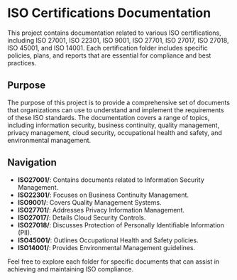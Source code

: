 # ISO Certifications Documentation

This project contains documentation related to various ISO certifications, including ISO 27001, ISO 22301, ISO 9001, ISO 27701, ISO 27017, ISO 27018, ISO 45001, and ISO 14001. Each certification folder includes specific policies, plans, and reports that are essential for compliance and best practices.

## Purpose

The purpose of this project is to provide a comprehensive set of documents that organizations can use to understand and implement the requirements of these ISO standards. The documentation covers a range of topics, including information security, business continuity, quality management, privacy management, cloud security, occupational health and safety, and environmental management.

## Navigation

- **ISO27001/**: Contains documents related to Information Security Management.
- **ISO22301/**: Focuses on Business Continuity Management.
- **ISO9001/**: Covers Quality Management Systems.
- **ISO27701/**: Addresses Privacy Information Management.
- **ISO27017/**: Details Cloud Security Controls.
- **ISO27018/**: Discusses Protection of Personally Identifiable Information (PII).
- **ISO45001/**: Outlines Occupational Health and Safety policies.
- **ISO14001/**: Provides Environmental Management guidelines.

Feel free to explore each folder for specific documents that can assist in achieving and maintaining ISO compliance.